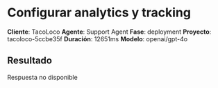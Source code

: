 # Configurar analytics y tracking

**Cliente**: TacoLoco
**Agente**: Support Agent
**Fase**: deployment
**Proyecto**: tacoloco-5ccbe35f
**Duración**: 12651ms
**Modelo**: openai/gpt-4o

## Resultado

Respuesta no disponible